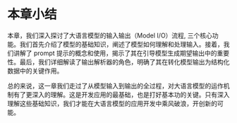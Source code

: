 # 本章小结

本章，我们深入探讨了大语言模型的输入输出（Model I/O）流程, 三个核心功能。我们首先介绍了模型的基础知识，阐述了模型如何理解和处理输入。接着，我们讲解了 prompt 提示的概念和使用，揭示了其在引导模型生成期望输出中的重要性。最后，我们详细解读了输出解析器的角色，明确了其在转化模型输出为结构化数据中的关键作用。

总的来说，这一章我们走过了从模型输入到输出的全过程，对大语言模型的运作机制有了更深入的理解。这是开发应用的最基础，也是打好基本功的关键。只有深入理解这些基础知识，我们才能在大语言模型的应用开发中乘风破浪，开创新的可能。